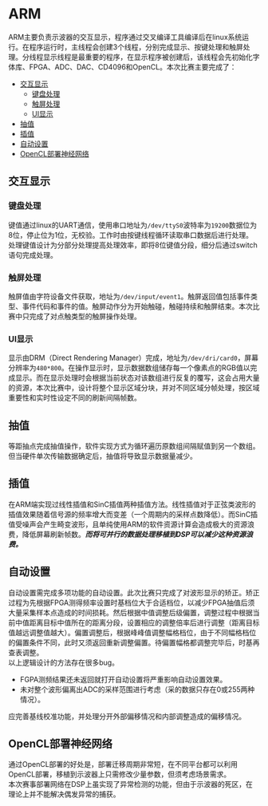 # ARM
ARM主要负责示波器的交互显示，程序通过交叉编译工具编译后在linux系统运行。在程序运行时，主线程会创建3个线程，分别完成显示、按键处理和触屏处理。分线程显示线程是最重要的程序，在显示程序被创建后，该线程会先初始化字体库、FPGA、ADC、DAC、CD4096和OpenCL。本次比赛主要完成了：
- [交互显示](#交互显示)
    - [键盘处理](#键盘处理)
    - [触屏处理](#触屏处理)
    - [UI显示](#UI显示)
- [抽值](#抽值)
- [插值](#插值)
- [自动设置](#自动设置)
- [OpenCL部署神经网络](#OpenCL部署神经网络)

## 交互显示
### 键盘处理
键值通过linux的UART通信，使用串口地址为`/dev/ttyS0`波特率为`19200`数据位为8位，停止位为1位，无校验。工作时由按键线程循环读取串口数据后进行处理。处理键值设计为分部分处理提高处理效率，即将8位键值分段，细分后通过switch语句完成处理。

### 触屏处理
触屏值由字符设备文件获取，地址为`/dev/input/event1`。触屏返回值包括事件类型、事件代码和事件的值。触屏动作分为开始触碰，触碰持续和触屏结束。本次比赛中只完成了对点触类型的触屏操作处理。

### UI显示
显示由DRM（Direct Rendering Manager）完成，地址为`/dev/dri/card0`，屏幕分辨率为`480*800`。在操作显示时，显示数据数组储存每一个像素点的RGB值以完成显示。而在显示处理时会根据当前状态对该数组进行反复的覆写，这会占用大量的资源，本次比赛中，设计将整个显示区域分块，并对不同区域分帧处理，按区域重要性和实时性设定不同的刷新间隔帧数。

## 抽值
等距抽点完成抽值操作，软件实现方式为循环遍历原数组间隔赋值到另一个数组。但当硬件单次传输数据确定后，抽值将导致显示数据量减少。

## 插值
在ARM端实现过线性插值和SinC插值两种插值方法。线性插值对于正弦类波形的插值效果随着信号源的频率增大而变差（一个周期内的采样点数降低）。而SinC插值受噪声会产生畸变波形，且单纯使用ARM的软件资源计算会造成极大的资源浪费，降低屏幕刷新帧数。***而将可并行的数据处理移植到DSP可以减少这种资源浪费。***

## 自动设置
自动设置需完成多项功能的自动设置。此次比赛只完成了对波形显示的矫正。矫正过程为先根据FPGA测得频率设置时基档位大于合适档位，以减少FPGA抽值后须大量采集样本点造成的时间损耗。然后根据中值调整后级偏置，调整过程中根据当前中值距离目标中值所在的距离分段，设置相应的调整倍率后进行调整（距离目标值越远调整值越大）。偏置调整后，根据峰峰值调整幅格档位，由于不同幅格档位的偏置条件不同，此时又须返回重新调整偏置。待偏置幅格都调整完毕后，时基再查表调整。  
以上逻辑设计的方法存在很多bug。
- FGPA测频结果还未返回就打开自动设置将严重影响自动设置效果。
- 未对整个波形偏离出ADC的采样范围进行考虑（采的数据只存在0或255两种情况）。  

应完善基线校准功能，并处理分开外部偏移情况和内部调整造成的偏移情况。

## OpenCL部署神经网络
通过OpenCL部署的好处是，部署迁移周期非常短，在不同平台都可以利用OpenCL部署，移植到示波器上只需修改少量参数，但须考虑场景需求。  
本次赛事部署网络在DSP上虽实现了异常检测的功能，但由于示波器的死区，在理论上并不能解决偶发异常的捕获。
